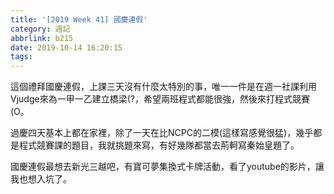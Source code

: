 ```yaml
---
title: '[2019 Week 41] 國慶連假'
category: 週記
abbrlink: b215
date: 2019-10-14 16:20:15
tags:
---
```

這個禮拜國慶連假，上課三天沒有什麼太特別的事，唯一一件是在週一社課利用Vjudge來為一甲一乙建立橋梁(?，希望兩班程式都能很強，然後來打程式競賽(O。

過慶四天基本上都在家裡，除了一天在比NCPC的二模(這樣寫感覺很猛)，幾乎都是程式競賽課的題目，我就挑題來寫，有好幾隊都當去荊軻寫秦始皇題了。

國慶連假最想去新光三越吧，有寶可夢集換式卡牌活動，看了youtube的影片，讓我也想入坑了。